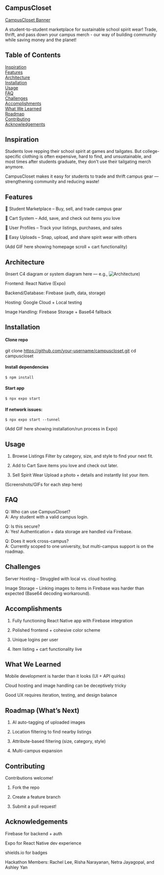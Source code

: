 ## **CampusCloset**

[CampusCloset Banner](assets/banner.png)

A student-to-student marketplace for sustainable school spirit wear!
Trade, thrift, and pass down your campus merch - our way of building community while saving money and the planet!

## **Table of Contents**

[Inspiration](#inspiration)  
[Features](#features)  
[Architecture](#architecture)  
[Installation](#installation)  
[Usage](#usage)  
[FAQ](#faq)  
[Challenges](#challenges)  
[Accomplishments](#accomplishments)  
[What We Learned](#what-we-learned)  
[Roadmap](#roadmap)  
[Contributing](#contributing)  
[Acknowledgements](#acknowledgements)

## **Inspiration**

Students love repping their school spirit at games and tailgates. But college-specific clothing is often expensive, hard to find, and unsustainable, and most times after students graduate, they don't use their tailgating merch anymore.

CampusCloset makes it easy for students to trade and thrift campus gear — strengthening community and reducing waste!

## **Features**

👕 Student Marketplace – Buy, sell, and trade campus gear

🛒 Cart System – Add, save, and check out items you love

🧑 User Profiles – Track your listings, purchases, and sales

📸 Easy Uploads – Snap, upload, and share spirit wear with others

(Add GIF here showing homepage scroll + cart functionality)

## **Architecture**

(Insert C4 diagram or system diagram here — e.g., ![Architecture](assets/architecture.png))

Frontend: React Native (Expo)

Backend/Database: Firebase (auth, data, storage)

Hosting: Google Cloud + Local testing

Image Handling: Firebase Storage + Base64 fallback

## **Installation**

#### Clone repo

git clone https://github.com/your-username/campuscloset.git
cd campuscloset

#### Install dependencies

```console
$ npm install
```

#### Start app

```console
$ npx expo start
```

#### If network issues:

```console
$ npx expo start --tunnel
```

(Add GIF here showing installation/run process in Expo)

## **Usage**

1. Browse Listings
   Filter by category, size, and style to find your next fit.

2. Add to Cart
   Save items you love and check out later.

3. Sell Spirit Wear
   Upload a photo + details and instantly list your item.

(Screenshots/GIFs for each step here)

## **FAQ**

Q: Who can use CampusCloset?  
A: Any student with a valid campus login.

Q: Is this secure?  
A: Yes! Authentication + data storage are handled via Firebase.

Q: Does it work cross-campus?  
A: Currently scoped to one university, but multi-campus support is on the roadmap.

## **Challenges**

Server Hosting – Struggled with local vs. cloud hosting.

Image Storage – Linking images to items in Firebase was harder than expected (Base64 decoding workaround).

## **Accomplishments**

1. Fully functioning React Native app with Firebase integration

2. Polished frontend + cohesive color scheme

3. Unique logins per user

4. Item listing + cart functionality live

## **What We Learned**

Mobile development is harder than it looks (UI + API quirks)

Cloud hosting and image handling can be deceptively tricky

Good UX requires iteration, testing, and design balance

## **Roadmap (What’s Next)**

1. AI auto-tagging of uploaded images

2. Location filtering to find nearby listings

3. Attribute-based filtering (size, category, style)

4. Multi-campus expansion

## **Contributing**

Contributions welcome!

1. Fork the repo

2. Create a feature branch

3. Submit a pull request!

## **Acknowledgements**

Firebase
for backend + auth

Expo
for React Native dev experience

shields.io
for badges

Hackathon Members: Rachel Lee, Risha Narayanan, Netra Jayagopal, and Ashley Yan
